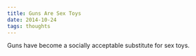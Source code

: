 ```yaml
---
title: Guns Are Sex Toys
date: 2014-10-24
tags: thoughts
---
```


Guns have become a socially acceptable substitute for sex toys.